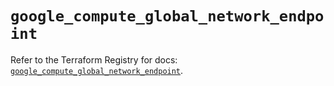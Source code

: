 # `google_compute_global_network_endpoint`

Refer to the Terraform Registry for docs: [`google_compute_global_network_endpoint`](https://registry.terraform.io/providers/hashicorp/google/6.41.0/docs/resources/compute_global_network_endpoint).
